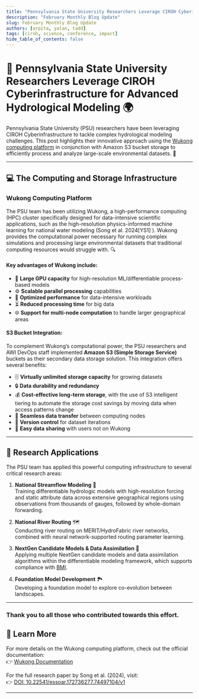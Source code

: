```yaml
---
title: "Pennsylvania State University Researchers Leverage CIROH Cyberinfrastructure for Advanced Hydrological Modeling "
description: "February Monthly Blog Update"
slug: February Monthly Blog Update
authors: [arpita, yalan, tadd]
tags: [ciroh, science, conference, impact]
hide_table_of_contents: false
---
```


# 🌊 Pennsylvania State University Researchers Leverage CIROH Cyberinfrastructure for Advanced Hydrological Modeling 🌍

Pennsylvania State University (PSU) researchers have been leveraging CIROH Cyberinfrastructure to tackle complex hydrological modeling challenges. This post highlights their innovative approach using the [Wukong computing platform](https://docs.ciroh.org/docs/services/on-prem/Wukong/) in conjunction with Amazon S3 bucket storage to efficiently process and analyze large-scale environmental datasets. 🚀

---
<!-- truncate -->
## 💻 The Computing and Storage Infrastructure

### **Wukong Computing Platform**
The PSU team has been utilizing Wukong, a high-performance computing (HPC) cluster specifically designed for data-intensive scientific applications, such as the high-resolution physics-informed machine learning for national water modeling (Song et al. 2024[YS1] ). Wukong provides the computational power necessary for running complex simulations and processing large environmental datasets that traditional computing resources would struggle with. 🔍



#### Key advantages of Wukong include:
- 🎯 **Large GPU capacity** for high-resolution ML/differentiable process-based models
- ⚙️ **Scalable parallel processing** capabilities
- 🚀 **Optimized performance** for data-intensive workloads
- ⏳ **Reduced processing time** for big data
- 🌐 **Support for multi-node computation** to handle larger geographical areas

#### **S3 Bucket Integration**: 
To complement Wukong’s computational power, the PSU researchers and AWI DevOps staff implemented **Amazon S3 (Simple Storage Service)** buckets as their secondary data storage solution. This integration offers several benefits:
- 🗄️ **Virtually unlimited storage capacity** for growing datasets
- 🔒 **Data durability and redundancy**
- 💰 **Cost-effective long-term storage**, with the use of S3 intelligent tiering to automate the storage cost savings by moving data when access patterns change
- 🔄 **Seamless data transfer** between computing nodes
- 📝 **Version control** for dataset iterations
- 🤝 **Easy data sharing** with users not on Wukong

---

## 🔬 Research Applications

The PSU team has applied this powerful computing infrastructure to several critical research areas:

1. **National Streamflow Modeling** 🌊  
   Training differentiable hydrologic models with high-resolution forcing and static attribute data across extensive geographical regions using observations from thousands of gauges, followed by whole-domain forwarding.

2. **National River Routing** 🗺️  
   Conducting river routing on MERIT/HydroFabric river networks, combined with neural network-supported routing parameter learning.

3. **NextGen Candidate Models & Data Assimilation** 🔄  
   Applying multiple NextGen candidate models and data assimilation algorithms within the differentiable modeling framework, which supports compliance with [BMI](https://doi.org/10.5281/zenodo.14827983).

4. **Foundation Model Development** 🏞️  
   Developing a foundation model to explore co-evolution between landscapes.

---

### Thank you to all those who contributed towards this effort.

## 🔗 Learn More
For more details on the Wukong computing platform, check out the official documentation:  
👉 [Wukong Documentation](https://docs.ciroh.org/docs/services/on-prem/Wukong/)

For the full research paper by Song et al. (2024), visit:  
👉 [DOI: 10.22541/essoar.172736277.74497104/v1](https://doi.org/10.22541/essoar.172736277.74497104/v1)

---


